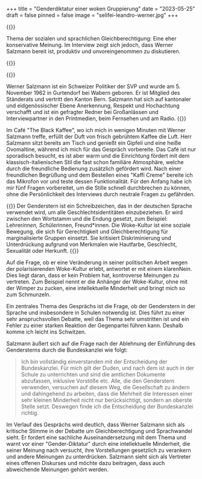 +++
title = "Genderdiktatur einer woken Gruppierung"
date = "2023-05-25"
draft = false
pinned = false
image = "selifei-leandro-werner.jpg"
+++
<!--StartFragment-->

{{<lead>}}

Thema der sozialen und sprachlichen Gleichberechtigung: Eine eher konservative Meinung. Im Interview zeigt sich jedoch, dass Werner Salzmann bereit ist, produktiv und unvoreingenommen zu diskutieren.

{{<lead>}}

{{<box>}}

Werner Salzmann ist ein Schweizer Politiker der SVP und wurde am 5. November 1962 in Gurtendorf bei Wabern geboren. Er ist Mitglied des Ständerats und vertritt den Kanton Bern. Salzmann hat sich auf kantonaler und eidgenössischer Ebene Anerkennung, Respekt und Hochachtung verschafft und ist ein gefragter Redner bei Großanlässen und Interviewpartner in den Printmedien, beim Fernsehen und am Radio.
{{</box>}}


Im Café "The Black Kaffee", wo ich mich in wenigen Minuten mit Werner Salzmann treffe, erfüllt der Duft von frisch gebrühtem Kaffee die Luft. Herr Salzmann sitzt bereits am Tisch und genießt ein Gipfeli und eine heiße Ovomaltine, während ich mich für das Gespräch vorbereite. Das Café ist nur sporadisch besucht, es ist aber warm und die Einrichtung fördert mit dem klassisch-italienischen Stil die fast schon familiäre Atmosphäre, welche durch die freundliche Bedienung zusätzlich gefördert wird. Nach einer freundlichen Begrüßung und dem Bestellen eines "Kaffi Creme" bereite ich das Mikrofon vor und teste dessen Funktionalität. Für den Anfang habe ich mir fünf Fragen vorbereitet, um die Stille schnell durchbrechen zu können, ohne die Persönlichkeit des Interviews durch neutrale Fragen zu gefährden.

{{<box>}}
Der Genderstern ist ein Schreibzeichen, das in der deutschen Sprache verwendet wird, um alle Geschlechtsidentitäten einzubeziehen. Er wird zwischen den Wortstamm und die Endung gesetzt, zum Beispiel: Lehrer*innen, Schüler*innen, Freund*innen. Die Woke-Kultur ist eine soziale Bewegung, die sich für Gerechtigkeit und Gleichberechtigung für marginalisierte Gruppen einsetzt. Sie kritisiert Diskriminierung und Unterdrückung aufgrund von Merkmalen wie Hautfarbe, Geschlecht, Sexualität oder Herkunft.
{{</box>}}


Auf die Frage, ob er eine Veränderung in seiner politischen Arbeit wegen der polarisierenden Woke-Kultur erlebt, antwortet er mit einem klarenNein. Dies liegt daran, dass er kein Problem hat, kontroverse Meinungen zu vertreten. Zum Beispiel nennt er die Anhänger der Woke-Kultur, ohne mit der Wimper zu zucken, eine intellektuelle Minderheit und bringt mich so zum Schmunzeln.

Ein zentrales Thema des Gesprächs ist die Frage, ob der Genderstern in der Sprache und insbesondere in Schulen notwendig ist. Dies führt zu einer sehr anspruchsvollen Debatte, weil das Thema sehr umstritten ist und ein Fehler zu einer starken Reaktion der Gegenpartei führen kann. Deshalb komme ich leicht ins Schwitzen.

Salzmann äußert sich auf die Frage nach der Ablehnung der Einführung des Gendersterns durch die Bundeskanzlei wie folgt:

> Ich bin vollständig einverstanden mit der Entscheidung der Bundeskanzlei. Für mich gilt der Duden, und nach dem ist auch in der Schule zu unterrichten und sind die amtlichen Dokumente abzufassen, inklusive Vorstöße etc. Alle, die den Genderstern verwenden, versuchen auf diesem Weg, die Gesellschaft zu ändern und dahingehend zu arbeiten, dass die Mehrheit die Interessen einer sehr kleinen Minderheit nicht nur berücksichtigt, sondern an oberste Stelle setzt. Deswegen finde ich die Entscheidung der Bundeskanzlei richtig.

Im Verlauf des Gesprächs wird deutlich, dass Werner Salzmann sich als kritische Stimme in der Debatte um Gleichberechtigung und Sprachwandel sieht. Er fordert eine sachliche Auseinandersetzung mit dem Thema und warnt vor einer "Gender-Diktatur" durch eine intellektuelle Minderheit, die seiner Meinung nach versucht, ihre Vorstellungen gesetzlich zu verankern und andere Meinungen zu unterdrücken. Salzmann sieht sich als Vertreter eines offenen Diskurses und möchte dazu beitragen, dass auch abweichende Meinungen gehört werden.

<!--EndFragment-->